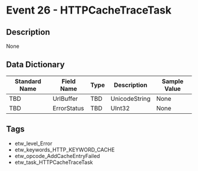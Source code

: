 # Event 26 - HTTPCacheTraceTask

## Description
None

## Data Dictionary
|Standard Name|Field Name|Type|Description|Sample Value|
|---|---|---|---|---|
|TBD|UrlBuffer|TBD|UnicodeString|None|None|
|TBD|ErrorStatus|TBD|UInt32|None|None|

## Tags
* etw_level_Error
* etw_keywords_HTTP_KEYWORD_CACHE
* etw_opcode_AddCacheEntryFailed
* etw_task_HTTPCacheTraceTask